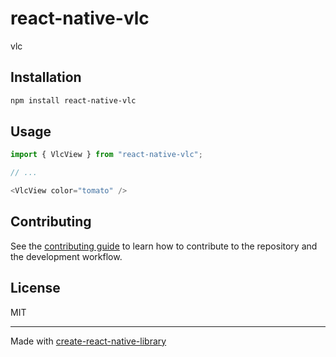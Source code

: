 # react-native-vlc

vlc

## Installation

```sh
npm install react-native-vlc
```

## Usage

```js
import { VlcView } from "react-native-vlc";

// ...

<VlcView color="tomato" />
```

## Contributing

See the [contributing guide](CONTRIBUTING.md) to learn how to contribute to the repository and the development workflow.

## License

MIT

---

Made with [create-react-native-library](https://github.com/callstack/react-native-builder-bob)
